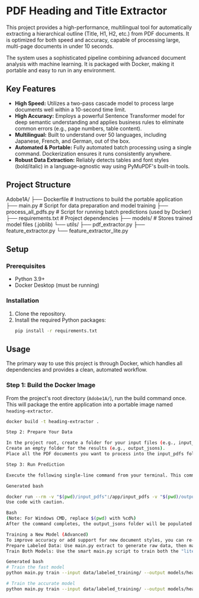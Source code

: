 # PDF Heading and Title Extractor

This project provides a high-performance, multilingual tool for automatically extracting a hierarchical outline (Title, H1, H2, etc.) from PDF documents. It is optimized for both speed and accuracy, capable of processing large, multi-page documents in under 10 seconds.

The system uses a sophisticated pipeline combining advanced document analysis with machine learning. It is packaged with Docker, making it portable and easy to run in any environment.

## Key Features

*   **High Speed:** Utilizes a two-pass cascade model to process large documents well within a 10-second time limit.
*   **High Accuracy:** Employs a powerful Sentence Transformer model for deep semantic understanding and applies business rules to eliminate common errors (e.g., page numbers, table content).
*   **Multilingual:** Built to understand over 50 languages, including Japanese, French, and German, out of the box.
*   **Automated & Portable:** Fully automated batch processing using a single command. Dockerization ensures it runs consistently anywhere.
*   **Robust Data Extraction:** Reliably detects tables and font styles (bold/italic) in a language-agnostic way using PyMuPDF's built-in tools.

## Project Structure

Adobe1A/
├── Dockerfile # Instructions to build the portable application
├── main.py # Script for data preparation and model training
├── process_all_pdfs.py # Script for running batch predictions (used by Docker)
├── requirements.txt # Project dependencies
├── models/ # Stores trained model files (.joblib)
└── utils/
├── pdf_extractor.py
├── feature_extractor.py
└── feature_extractor_lite.py


## Setup

### Prerequisites
*   Python 3.9+
*   Docker Desktop (must be running)

### Installation
1.  Clone the repository.
2.  Install the required Python packages:
    ```bash
    pip install -r requirements.txt
    ```

## Usage

The primary way to use this project is through Docker, which handles all dependencies and provides a clean, automated workflow.

### Step 1: Build the Docker Image

From the project's root directory (`Adobe1A/`), run the build command once. This will package the entire application into a portable image named `heading-extractor`.

```bash
docker build -t heading-extractor .

Step 2: Prepare Your Data

In the project root, create a folder for your input files (e.g., input_pdfs).
Create an empty folder for the results (e.g., output_jsons).
Place all the PDF documents you want to process into the input_pdfs folder.

Step 3: Run Prediction

Execute the following single-line command from your terminal. This command runs the container, connects your local folders to it, and processes all the PDFs inside input_pdfs.

Generated bash

docker run --rm -v "$(pwd)/input_pdfs":/app/input_pdfs -v "$(pwd)/output_jsons":/app/output_jsons heading-extractor --pdf_dir /app/input_pdfs --model models/heading_model.joblib --output_dir /app/output_jsons
Use code with caution.

Bash
(Note: For Windows CMD, replace $(pwd) with %cd%)
After the command completes, the output_jsons folder will be populated with the structured JSON outlines, one for each input PDF.

Training a New Model (Advanced)
To improve accuracy or add support for new document styles, you can re-train the models.
Prepare Labeled Data: Use main.py extract to generate raw data, then manually label it and place it in a training folder (e.g., data/labeled_training).
Train Both Models: Use the smart main.py script to train both the "lite" and "full" models.

Generated bash
# Train the fast model
python main.py train --input data/labeled_training/ --output models/heading_model_speed_focused.joblib --model_type lite

# Train the accurate model
python main.py train --input data/labeled_training/ --output models/heading_model_high_accuracy.joblib --model_type full